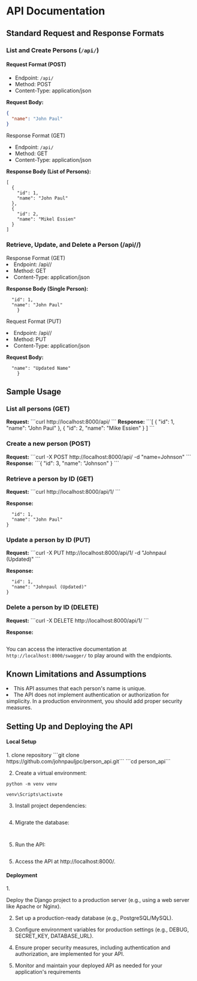 # API Documentation

## Standard Request and Response Formats

### List and Create Persons (`/api/`)

#### Request Format (POST)
- Endpoint: `/api/`
- Method: POST
- Content-Type: application/json

**Request Body:**

```json
{
  "name": "John Paul"
}

```

Response Format (GET)
- Endpoint: `/api/`
- Method: GET
- Content-Type: application/json

<b>Response Body (List of Persons):</b>

```
[
  {
    "id": 1,
    "name": "John Paul"
  },
  {
    "id": 2,
    "name": "Mikel Essien"
  }
]

```

<h3>Retrieve, Update, and Delete a Person (/api/<int:pk>/)</h3>
Response Format (GET)
<li>Endpoint: /api/<int:pk>/ </li>
<li>Method: GET </li>
<li>Content-Type: application/json </li>

<b>Response Body (Single Person):</b>
```{
  "id": 1,
  "name": "John Paul"
    }
```


Request Format (PUT)
<li> Endpoint: /api/<int:pk>/</li>
<li> Method: PUT </li>
<li> Content-Type: application/json </li>


<b>Request Body:</b>
```{
  "name": "Updated Name"
    }
```


<h2>Sample Usage</h2>
<h3>List all persons (GET)</h3>
<b>Request:</b>
```curl http://localhost:8000/api/
```
<b>Response:</b>
```[
  {
    "id": 1,
    "name": "John Paul"
  },
  {
    "id": 2,
    "name": "Mike Essien"
  }
]
```

<h3>Create a new person (POST)</h3>
<b>Request:</b>
```curl -X POST http://localhost:8000/api/ -d "name=Johnson"
```
<b>Response:</b>
```{
  "id": 3,
  "name": "Johnson"
}
```

<h3>Retrieve a person by ID (GET)</h3>
<b>Request:</b>
```curl http://localhost:8000/api/1/
```

<b>Response:</b>
```{
  "id": 1,
  "name": "John Paul"
}
```

<h3>Update a person by ID (PUT)</h3>
<b>Request:</b>
```curl -X PUT http://localhost:8000/api/1/ -d "Johnpaul (Updated)"
```

<b>Response:</b>
```{
  "id": 1,
  "name": "Johnpaul (Updated)"
}
```

<h3>Delete a person by ID (DELETE)</h3>
<b>Request:</b>
```curl -X DELETE http://localhost:8000/api/1/
```

<b>Response:</b>
```{} #empty upon sucessful deletion
```

You can access the interactive documentation at `http://localhost:8000/swagger/` to play around with the endpionts.<br>

<h2> Known Limitations and Assumptions </h2>
<li> This API assumes that each person's name is unique.</li>
<li> The API does not implement authentication or authorization for simplicity. In a production environment, you should add proper security measures.</li>

<h2> Setting Up and Deploying the API </h2>

<h4> Local Setup </h4>
1. clone repository
```git clone https://github.com/johnpauljpc/person_api.git```
```cd person_api```

2. Create a virtual environment:
```
python -m venv venv 
```
```venv\Scripts\activate```

3. Install project dependencies:
```pip install -r requirements.txt
```
4. Migrate the database:
```python manage.py makemigrations
```
```python manage.py migrate
```
5. Run the API:
```python manage.py runserver
```
5. Access the API at http://localhost:8000/.

<h4> Deployment </h4>
1. <p>Deploy the Django project to a production server (e.g., using a web server like Apache or Nginx). </p>

2. <p>Set up a production-ready database (e.g., PostgreSQL/MySQL). </p>
3. <p>Configure environment variables for production settings (e.g., DEBUG, SECRET_KEY, DATABASE_URL).</p>
4. <p>Ensure proper security measures, including authentication and authorization, are implemented for your API.</p>
5. <p> Monitor and maintain your deployed API as needed for your application's requirements </p>
